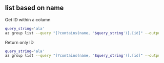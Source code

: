 ## list based on name

Get ID within a column

```bash
query_string='ala'
az group list --query "[?contains(name, '$query_string')].[id]" --output table
```

Return only ID
```bash
query_string='ala'
az group list --query "[?contains(name, '$query_string')].[id]" --output tsv
```